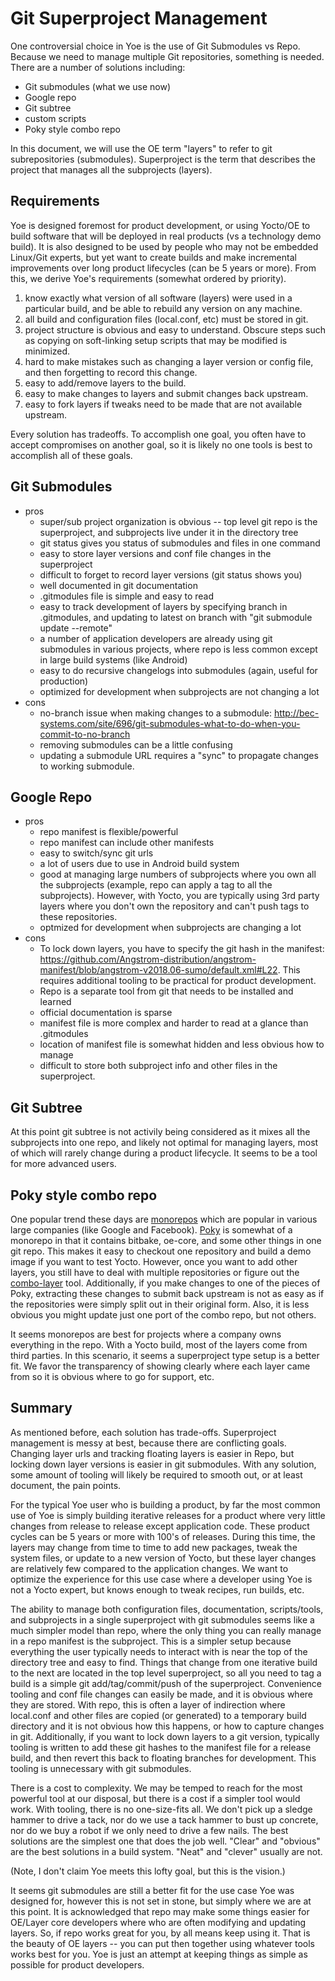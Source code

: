 # Git Superproject Management

One controversial choice in Yoe is the use of
Git Submodules vs Repo. Because we need to manage multiple
Git repositories, something is needed. There are a number of
solutions including:

* Git submodules (what we use now)
* Google repo
* Git subtree
* custom scripts
* Poky style combo repo

In this document, we will use the OE term "layers" to refer to git
subrepositories (submodules). Superproject is the term that describes
the project that manages all the subprojects (layers).

## Requirements

Yoe is designed foremost for product development, or using Yocto/OE to
build software that will be deployed in real products (vs a technology demo
build). It is also designed to be used by people who may
not be embedded Linux/Git experts, but yet want to create builds and make
incremental improvements over long product lifecycles (can be 5 years or
more). From this, we derive Yoe's requirements (somewhat ordered by priority).

1. know exactly what version of all software (layers) were used in a particular
   build, and be able to rebuild any version on any machine.
1. all build and configuration files (local.conf, etc) must be stored in git.
1. project structure is obvious and easy to understand. Obscure steps such
   as copying on soft-linking setup scripts that may be modified is minimized.
1. hard to make mistakes such as changing a layer version or config file, and
   then forgetting to record this change.
1. easy to add/remove layers to the build.
1. easy to make changes to layers and submit changes back upstream.
1. easy to fork layers if tweaks need to be made that are not
available upstream.

Every solution has tradeoffs. To accomplish one goal, you
often have to accept compromises on another goal, so it is likely no
one tools is best to accomplish all of these goals.

## Git Submodules

* pros
  * super/sub project organization is obvious -- top level git repo is the
    superproject, and subprojects live under it in the directory tree
  * git status gives you status of submodules and files in one command
  * easy to store layer versions and conf file changes in the superproject
  * difficult to forget to record layer versions (git status shows you)
  * well documented in git documentation
  * .gitmodules file is simple and easy to read
  * easy to track development of layers by specifying branch in .gitmodules, and
    updating to latest on branch with "git submodule update --remote"
  * a number of application developers are already using git submodules in various
    projects, where repo is less common except in large build systems (like Android)
  * easy to do recursive changelogs into submodules (again, useful for production)
  * optimized for development when subprojects are not changing a lot
* cons
  * no-branch issue when making changes to a submodule:
    http://bec-systems.com/site/696/git-submodules-what-to-do-when-you-commit-to-no-branch
  * removing submodules can be a little confusing
  * updating a submodule URL requires a "sync" to propagate changes to working
    submodule.

## Google Repo

* pros
  * repo manifest is flexible/powerful
  * repo manifest can include other manifests
  * easy to switch/sync git urls
  * a lot of users due to use in Android build system
  * good at managing large numbers of subprojects where you own all the subprojects
    (example, repo can apply a tag to all the subprojects). However, with Yocto, you are typically
    using 3rd party layers where you don't own the repository and can't push tags to these
    repositories.
  * optmized for development when subprojects are changing a lot
* cons
  * To lock down layers, you have to specify the git hash in the manifest:
    https://github.com/Angstrom-distribution/angstrom-manifest/blob/angstrom-v2018.06-sumo/default.xml#L22. This requires additional tooling to be
    practical for product development.
  * Repo is a separate tool from git that needs to be installed and learned
  * official documentation is sparse
  * manifest file is more complex and harder to read at a glance than
    .gitmodules
  * location of manifest file is somewhat hidden and less obvious how to manage
  * difficult to store both subproject info and other files in the
    superproject.

## Git Subtree

At this point git subtree is not activily being considered as it mixes
all the subprojects into one repo, and likely not optimal for managing layers,
most of which will rarely change during a product lifecycle. It seems to be
a tool for more advanced users.

## Poky style combo repo

One popular trend these days are [monorepos](http://danluu.com/monorepo/) which
are popular in various large companies (like Google and Facebook).
[Poky](http://git.yoctoproject.org/cgit/cgit.cgi/poky) is somewhat of a monorepo
in that it contains bitbake, oe-core, and some other things in one git
repo. This makes it easy to checkout one repository and build a demo image if
you want to test Yocto. However, once you want to add other layers, you still
have to deal with multiple repositories or figure out the
[combo-layer](http://git.yoctoproject.org/cgit/cgit.cgi/poky/tree/scripts/combo-layer)
tool. Additionally, if you make changes to one of the pieces of Poky,
extracting these changes to submit back upstream is not as easy as if the
repositories were simply split out in their original form. Also, it is less obvious
you might update just one port of the combo repo, but not others.

It seems monorepos are best for projects where a company owns everything in the
repo. With a Yocto build, most of the layers come from third parties. In this
scenario, it seems a superproject type setup is a better fit. We favor the
transparency of showing clearly where each layer came from so it is obvious where
to go for support, etc.

## Summary

As mentioned before, each solution has trade-offs. Superproject management is
messy at best, because there are conflicting goals. Changing layer urls and
tracking floating layers is easier in Repo, but locking down layer versions
is easier in git submodules. With any solution, some amount of tooling will
likely be required to smooth out, or at least document, the pain points.

For the typical Yoe user who
is building a product, by far the most common use of Yoe is simply building
iterative releases for a product where very little changes from release to
release except application code. These product cycles can be 5 years or more
with 100's of releases. During this time, the layers may change from time to
time to add new packages, tweak the system files, or update to a new version
of Yocto, but these layer changes are relatively few compared to the application
changes. We want to optimize the experience for this use case where a developer
using Yoe is not a Yocto expert, but knows enough to tweak recipes, run builds, etc.

The ability to manage both configuration files, documentation,
scripts/tools, and subprojects
in a single superproject with git submodules seems like a much simpler model
than repo, where the only thing you can really manage in a repo manifest is the
subproject. This is a simpler setup because everything the user typically needs to
interact with is near the top of the directory tree and easy to find. Things that
change from one iterative build to the next are located in the top level superproject,
so all you need to tag a build is a simple git add/tag/commit/push of the superproject.
Convenience tooling and conf file changes can easily be made, and it is obvious where they are stored.
With repo, this is often a layer of indirection where local.conf and other files
are copied (or generated) to a temporary build directory and it is not obvious how
this happens, or how to capture changes in git. Additionally, if you want to lock down
layers to a git version, typically tooling is written to add these git hashes to the
manifest file for a release build, and then revert this back to floating branches for
development. This tooling is unnecessary with git submodules.

There is a cost to complexity. We may be temped to reach for the most powerful
tool at our disposal, but there is a cost if a simpler tool would work. With
tooling, there is no one-size-fits all. We don't pick up a sledge hammer to drive a tack,
nor do we use a tack hammer to bust up concrete, nor do we buy a robot if we only need
to drive a few nails. The best solutions are the simplest one that does the job well.
"Clear" and "obvious" are the best solutions in a build system. "Neat" and "clever" usually
are not.

(Note, I don't claim Yoe meets this lofty goal, but this is the vision.)

It seems git submodules are still a better fit for the use case Yoe was designed for,
however this is not set in stone, but simply where we are at this point. It is acknowledged
that repo may make some things easier for OE/Layer core developers where
who are often modifying and updating layers. So, if repo works great for you, by all means keep using
it. That is the beauty of OE layers -- you can put then
together using whatever tools works best for you. Yoe is just an attempt at keeping things as
simple as possible for product developers.
